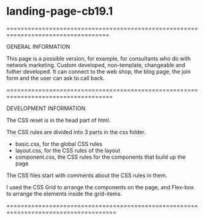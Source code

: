 # landing-page-cb19.1
===================================================================================

GENERAL INFORMATION

This page is a possible version, for example, for consultants who do with network
marketing.
Custom developed, non-template, changeable and futher developed. 
It can connect to the web shop, the blog page, the join form and the user can ask
to call back.

====================================================================================

DEVELOPMENT INFORMATION

The CSS reset is in the head part of html.

The CSS rules are divided into 3 parts in the css folder.
  - basic.css, for the global CSS rules
  - layout.css, for the CSS rules of the layout
  - component.css, the CSS rules for the components that build up the page

The CSS files start with comments about the CSS rules in them.

I used the CSS Grid to arrange the components on the page, and Flex-box to arrange
the elements inside the grid-items.

=====================================================================================

